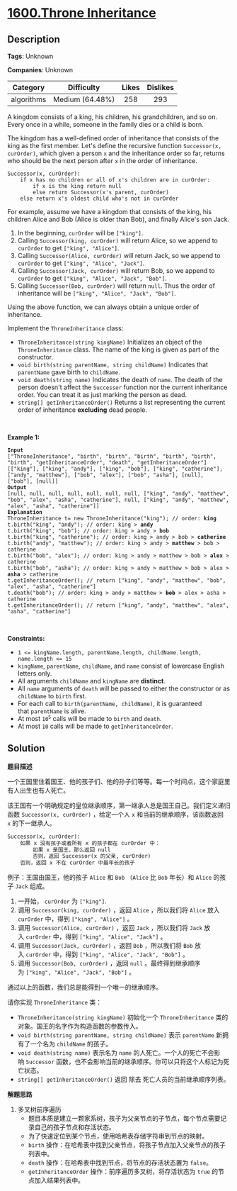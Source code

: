 # [1600.Throne Inheritance](https://leetcode.com/problems/throne-inheritance/description/)

## Description

**Tags**: Unknown

**Companies**: Unknown

|  Category  |   Difficulty    | Likes | Dislikes |
| :--------: | :-------------: | :---: | :------: |
| algorithms | Medium (64.48%) |  258  |   293    |

<p>A kingdom consists of a king, his children, his grandchildren, and so on. Every once in a while, someone in the family dies or a child is born.</p>
<p>The kingdom has a well-defined order of inheritance that consists of the king as the first member. Let&#39;s define the recursive function <code>Successor(x, curOrder)</code>, which given a person <code>x</code> and the inheritance order so far, returns who should be the next person after <code>x</code> in the order of inheritance.</p>
<pre><code>Successor(x, curOrder):
    if x has no children or all of x&#39;s children are in curOrder:
        if x is the king return null
        else return Successor(x&#39;s parent, curOrder)
    else return x&#39;s oldest child who&#39;s not in curOrder</code></pre>
<p>For example, assume we have a kingdom that consists of the king, his children Alice and Bob (Alice is older than Bob), and finally Alice&#39;s son Jack.</p>
<ol>
  <li>In the beginning, <code>curOrder</code> will be <code>[&quot;king&quot;]</code>.</li>
  <li>Calling <code>Successor(king, curOrder)</code> will return Alice, so we append to <code>curOrder</code> to get <code>[&quot;king&quot;, &quot;Alice&quot;]</code>.</li>
  <li>Calling <code>Successor(Alice, curOrder)</code> will return Jack, so we append to <code>curOrder</code> to get <code>[&quot;king&quot;, &quot;Alice&quot;, &quot;Jack&quot;]</code>.</li>
  <li>Calling <code>Successor(Jack, curOrder)</code> will return Bob, so we append to <code>curOrder</code> to get <code>[&quot;king&quot;, &quot;Alice&quot;, &quot;Jack&quot;, &quot;Bob&quot;]</code>.</li>
  <li>Calling <code>Successor(Bob, curOrder)</code> will return <code>null</code>. Thus the order of inheritance will be <code>[&quot;king&quot;, &quot;Alice&quot;, &quot;Jack&quot;, &quot;Bob&quot;]</code>.</li>
</ol>
<p>Using the above function, we can always obtain a unique order of inheritance.</p>
<p>Implement the <code>ThroneInheritance</code> class:</p>
<ul>
  <li><code>ThroneInheritance(string kingName)</code> Initializes an object of the <code>ThroneInheritance</code> class. The name of the king is given as part of the constructor.</li>
  <li><code>void birth(string parentName, string childName)</code> Indicates that <code>parentName</code> gave birth to <code>childName</code>.</li>
  <li><code>void death(string name)</code> Indicates the death of <code>name</code>. The death of the person doesn&#39;t affect the <code>Successor</code> function nor the current inheritance order. You can treat it as just marking the person as dead.</li>
  <li><code>string[] getInheritanceOrder()</code> Returns a list representing the current order of inheritance <strong>excluding</strong> dead people.</li>
</ul>
<p>&nbsp;</p>
<p><strong class="example">Example 1:</strong></p>
<pre><code><strong>Input</strong>
[&quot;ThroneInheritance&quot;, &quot;birth&quot;, &quot;birth&quot;, &quot;birth&quot;, &quot;birth&quot;, &quot;birth&quot;, &quot;birth&quot;, &quot;getInheritanceOrder&quot;, &quot;death&quot;, &quot;getInheritanceOrder&quot;]
[[&quot;king&quot;], [&quot;king&quot;, &quot;andy&quot;], [&quot;king&quot;, &quot;bob&quot;], [&quot;king&quot;, &quot;catherine&quot;], [&quot;andy&quot;, &quot;matthew&quot;], [&quot;bob&quot;, &quot;alex&quot;], [&quot;bob&quot;, &quot;asha&quot;], [null], [&quot;bob&quot;], [null]]
<strong>Output</strong>
[null, null, null, null, null, null, null, [&quot;king&quot;, &quot;andy&quot;, &quot;matthew&quot;, &quot;bob&quot;, &quot;alex&quot;, &quot;asha&quot;, &quot;catherine&quot;], null, [&quot;king&quot;, &quot;andy&quot;, &quot;matthew&quot;, &quot;alex&quot;, &quot;asha&quot;, &quot;catherine&quot;]]
<strong>Explanation</strong>
ThroneInheritance t= new ThroneInheritance(&quot;king&quot;); // order: <strong>king</strong>
t.birth(&quot;king&quot;, &quot;andy&quot;); // order: king &gt; <strong>andy</strong>
t.birth(&quot;king&quot;, &quot;bob&quot;); // order: king &gt; andy &gt; <strong>bob</strong>
t.birth(&quot;king&quot;, &quot;catherine&quot;); // order: king &gt; andy &gt; bob &gt; <strong>catherine</strong>
t.birth(&quot;andy&quot;, &quot;matthew&quot;); // order: king &gt; andy &gt; <strong>matthew</strong> &gt; bob &gt; catherine
t.birth(&quot;bob&quot;, &quot;alex&quot;); // order: king &gt; andy &gt; matthew &gt; bob &gt; <strong>alex</strong> &gt; catherine
t.birth(&quot;bob&quot;, &quot;asha&quot;); // order: king &gt; andy &gt; matthew &gt; bob &gt; alex &gt; <strong>asha</strong> &gt; catherine
t.getInheritanceOrder(); // return [&quot;king&quot;, &quot;andy&quot;, &quot;matthew&quot;, &quot;bob&quot;, &quot;alex&quot;, &quot;asha&quot;, &quot;catherine&quot;]
t.death(&quot;bob&quot;); // order: king &gt; andy &gt; matthew &gt; <strong><s>bob</s></strong> &gt; alex &gt; asha &gt; catherine
t.getInheritanceOrder(); // return [&quot;king&quot;, &quot;andy&quot;, &quot;matthew&quot;, &quot;alex&quot;, &quot;asha&quot;, &quot;catherine&quot;]</code></pre>
<p>&nbsp;</p>
<p><strong>Constraints:</strong></p>
<ul>
  <li><code>1 &lt;= kingName.length, parentName.length, childName.length, name.length &lt;= 15</code></li>
  <li><code>kingName</code>, <code>parentName</code>, <code>childName</code>, and <code>name</code> consist of lowercase English letters only.</li>
  <li>All arguments <code>childName</code> and <code>kingName</code> are <strong>distinct</strong>.</li>
  <li>All <code>name</code> arguments of <code>death</code> will be passed to either the constructor or as <code>childName</code> to <code>birth</code> first.</li>
  <li>For each call to&nbsp;<code>birth(parentName, childName)</code>, it is guaranteed that&nbsp;<code>parentName</code> is alive.</li>
  <li>At most <code>10<sup>5</sup></code> calls will be made to <code>birth</code> and <code>death</code>.</li>
  <li>At most <code>10</code> calls will be made to <code>getInheritanceOrder</code>.</li>
</ul>

## Solution

**题目描述**

一个王国里住着国王、他的孩子们、他的孙子们等等。每一个时间点，这个家庭里有人出生也有人死亡。

该王国有一个明确规定的皇位继承顺序，第一继承人总是国王自己。我们定义递归函数 `Successor(x, curOrder)` ，给定一个人 `x` 和当前的继承顺序，该函数返回 `x` 的下一继承人。

```txt
Successor(x, curOrder):
    如果 x 没有孩子或者所有 x 的孩子都在 curOrder 中：
        如果 x 是国王，那么返回 null
        否则，返回 Successor(x 的父亲, curOrder)
    否则，返回 x 不在 curOrder 中最年长的孩子
```

例子：王国由国王，他的孩子 `Alice` 和 `Bob` （`Alice` 比 `Bob` 年长）和 `Alice` 的孩子 `Jack` 组成。

1. 一开始， `curOrder` 为 `["king"]`.
2. 调用 `Successor(king, curOrder)` ，返回 `Alice` ，所以我们将 `Alice` 放入 `curOrder` 中，得到 `["king", "Alice"]` 。
3. 调用 `Successor(Alice, curOrder)` ，返回 `Jack` ，所以我们将 `Jack` 放入 `curOrder` 中，得到 `["king", "Alice", "Jack"]` 。
4. 调用 `Successor(Jack, curOrder)` ，返回 `Bob` ，所以我们将 `Bob` 放入 `curOrder` 中，得到 `["king", "Alice", "Jack", "Bob"]` 。
5. 调用 `Successor(Bob, curOrder)` ，返回 `null` 。最终得到继承顺序为 `["king", "Alice", "Jack", "Bob"]` 。

通过以上的函数，我们总是能得到一个唯一的继承顺序。

请你实现 `ThroneInheritance` 类：

- `ThroneInheritance(string kingName)` 初始化一个 `ThroneInheritance` 类的对象。国王的名字作为构造函数的参数传入。
- `void birth(string parentName, string childName)` 表示 `parentName` 新拥有了一个名为 `childName` 的孩子。
- `void death(string name)` 表示名为 `name` 的人死亡。一个人的死亡不会影响 `Successor` 函数，也不会影响当前的继承顺序。你可以只将这个人标记为死亡状态。
- `string[] getInheritanceOrder()` 返回 除去 死亡人员的当前继承顺序列表。

**解题思路**

1. 多叉树前序遍历
   - 题目本质是建立一颗家系树，孩子为父亲节点的子节点，每个节点需要记录自己的孩子节点和存活状态。
   - 为了快速定位到某个节点，使用哈希表存储字符串到节点的映射。
   - `birth` 操作：在哈希表中找到父亲节点，将孩子节点加入父亲节点的孩子列表中。
   - `death` 操作：在哈希表中找到节点，将节点的存活状态置为 `false`。
   - `getInheritanceOrder` 操作：前序遍历多叉树，将存活状态为 `true` 的节点加入结果列表中。
